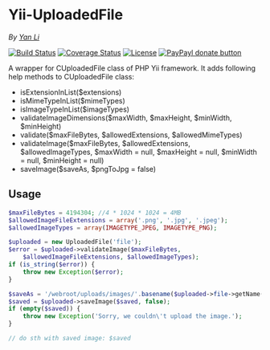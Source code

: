 # Yii-UploadedFile #
*By [Yan Li](https://github.com/yanli0303)* 

<!--
[![Latest Stable Version](http://img.shields.io/packagist/v/yanli0303/yii-uploaded-file.svg)](https://packagist.org/packages/yanli0303/yii-uploaded-file)
[![Total Downloads](https://img.shields.io/packagist/dt/yanli0303/yii-uploaded-file.svg)](https://packagist.org/packages/yanli0303/yii-uploaded-file)
-->
[![Build Status](https://travis-ci.org/yanli0303/Yii-UploadedFile.svg?branch=master)](https://travis-ci.org/yanli0303/Yii-UploadedFile)
[![Coverage Status](https://coveralls.io/repos/yanli0303/Yii-UploadedFile/badge.svg?branch=master)](https://coveralls.io/r/yanli0303/Yii-UploadedFile?branch=master)
[![License](https://img.shields.io/badge/License-MIT-brightgreen.svg)](https://packagist.org/packages/yanli0303/yii-uploaded-file)
[![PayPayl donate button](http://img.shields.io/badge/paypal-donate-orange.svg)](https://www.paypal.com/cgi-bin/webscr?cmd=_donations&business=silentwait4u%40gmail%2ecom&lc=US&item_name=Yan%20Li&no_note=0&currency_code=USD&bn=PP%2dDonationsBF%3apaypal%2ddonate%2ejpg%3aNonHostedGuest)

A wrapper for CUploadedFile class of PHP Yii framework.
It adds following help methods to CUploadedFile class:

- isExtensionInList($extensions)
- isMimeTypeInList($mimeTypes)
- isImageTypeInList($imageTypes)
- validateImageDimensions($maxWidth, $maxHeight, $minWidth, $minHeight)
- validate($maxFileBytes, $allowedExtensions, $allowedMimeTypes)
- validateImage($maxFileBytes, $allowedExtensions, $allowedImageTypes, $maxWidth = null, $maxHeight = null, $minWidth = null, $minHeight = null)
- saveImage($saveAs, $pngToJpg = false)

## Usage ##

```PHP
$maxFileBytes = 4194304; //4 * 1024 * 1024 = 4MB
$allowedImageFileExtensions = array('.png', '.jpg', '.jpeg');
$allowedImageTypes = array(IMAGETYPE_JPEG, IMAGETYPE_PNG);

$uploaded = new UploadedFile('file');
$error = $uploaded->validateImage($maxFileBytes, 
	$allowedImageFileExtensions, $allowedImageTypes);
if (is_string($error)) {
    throw new Exception($error);
}

$saveAs = '/webroot/uploads/images/'.basename($uploaded->file->getName());
$saved = $uploaded->saveImage($saved, false);
if (empty($saved)) {
    throw new Exception('Sorry, we couldn\'t upload the image.');
}

// do sth with saved image: $saved
```
